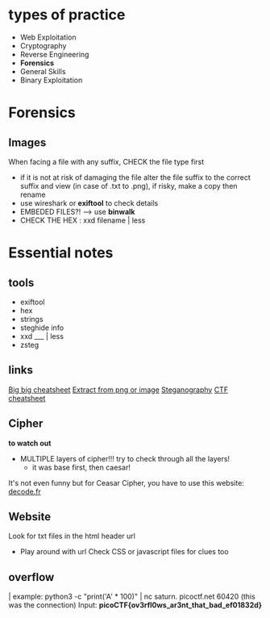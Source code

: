 # types of practice

* Web Exploitation
* Cryptography
* Reverse Engineering
* **Forensics**
* General Skills
* Binary Exploitation

# Forensics
## Images
When facing a file with any suffix, CHECK the file type first
* if it is not at risk of damaging the file alter the file suffix to the correct suffix and view (in case of .txt to .png), if risky, make a copy then rename 
* use wireshark or **exiftool** to check details 
* EMBEDED FILES?! --> use **binwalk**
* CHECK THE HEX : xxd filename | less

# Essential notes

## tools
* exiftool
* hex
* strings
* steghide info
* xxd ___ | less
* zsteg

## links
[Big big cheatsheet](https://heisenberk.github.io/cheatsheet/)
[Extract from png or image](https://www.aperisolve.com/)
[Steganography](https://stylesuxx.github.io/steganography/)
[CTF cheatsheet](https://twin-security.com/ctf-cheatsheet/)


## Cipher
**to watch out**
 - MULTIPLE layers of cipher!!! try to check through all the layers! 
    - it was base first, then caesar! 

It's not even funny but for Ceasar Cipher, you have to use this website: [decode.fr](https://www.dcode.fr/caesar-cipher)

## Website
Look for txt files in the html header url 
* Play around with url 
Check CSS or javascript files for clues too

## overflow
| example: 
    python3 -c "print('A' * 100)" | nc saturn.
    picoctf.net 60420 (this was the connection)
    Input: **picoCTF{ov3rfl0ws_ar3nt_that_bad_ef01832d}**
